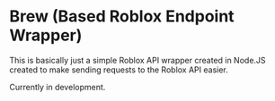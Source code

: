# Brew (Based Roblox Endpoint Wrapper)
This is basically just a simple Roblox API wrapper created in Node.JS created to make sending requests to the Roblox API easier.

Currently in development.
